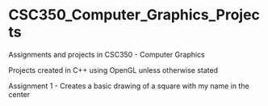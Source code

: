 CSC350_Computer_Graphics_Projects
=================================

Assignments and projects in CSC350 - Computer Graphics

Projects created in C++ using OpenGL unless otherwise stated

Assignment 1 - Creates a basic drawing of a square with my name in the center
